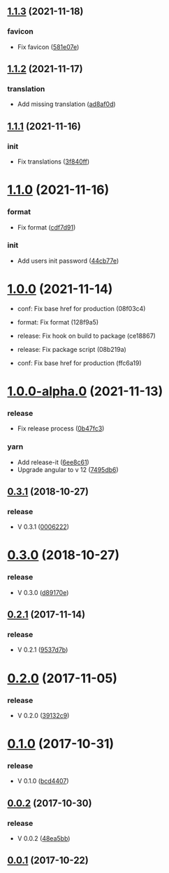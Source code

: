 ## [1.1.3](https://github.com/kdonoel-daniel/kdonoel-daniel-web/compare/1.1.2...1.1.3) (2021-11-18)


### favicon

* Fix favicon ([581e07e](https://github.com/kdonoel-daniel/kdonoel-daniel-web/commit/581e07eaa4cf6572f357b41a2777a343e28169bc))

## [1.1.2](https://github.com/kdonoel-daniel/kdonoel-daniel-web/compare/1.1.1...1.1.2) (2021-11-17)


### translation

* Add missing translation ([ad8af0d](https://github.com/kdonoel-daniel/kdonoel-daniel-web/commit/ad8af0de2615c1a2af44b07d4d2727b3625d0813))

## [1.1.1](https://github.com/kdonoel-daniel/kdonoel-daniel-web/compare/1.1.0...1.1.1) (2021-11-16)


### init

* Fix translations ([3f840ff](https://github.com/kdonoel-daniel/kdonoel-daniel-web/commit/3f840ffe858baa6d77b1f9dcf98bc651b9390327))

# [1.1.0](https://github.com/kdonoel-daniel/kdonoel-daniel-web/compare/1.0.0...1.1.0) (2021-11-16)


### format

* Fix format ([cdf7d91](https://github.com/kdonoel-daniel/kdonoel-daniel-web/commit/cdf7d911078c0a1963c0c24bf69f2746cbc1d031))

### init

* Add users init password ([44cb77e](https://github.com/kdonoel-daniel/kdonoel-daniel-web/commit/44cb77ec1967efeeda48e577587d37b600b47cda))

# [1.0.0](https://github.com/kdonoel-daniel/kdonoel-daniel-web/compare/1.0.0-alpha.5...1.0.0) (2021-11-14)

* conf: Fix base href for production (08f03c4)
* format: Fix format (128f9a5)

* release: Fix hook on build to package (ce18867)

* release: Fix package script (08b219a)



* conf: Fix base href for production (ffc6a19)

# [1.0.0-alpha.0](https://github.com/kdonoel-daniel/kdonoel-daniel-web/compare/0.3.1...1.0.0-alpha.0) (2021-11-13)


### release

* Fix release process ([0b47fc3](https://github.com/kdonoel-daniel/kdonoel-daniel-web/commit/0b47fc306736c845c16cede19701aa37d4bfb39e))

### yarn

* Add release-it ([6ee8c61](https://github.com/kdonoel-daniel/kdonoel-daniel-web/commit/6ee8c618e0a175b7a1ee1764cdbbec20fe9358a7))
* Upgrade angular to v 12 ([7495db6](https://github.com/kdonoel-daniel/kdonoel-daniel-web/commit/7495db63cf63dfb19c9aa3cab03fdc5e45230f08))



## [0.3.1](https://github.com/kdonoel-daniel/kdonoel-daniel-web/compare/0.3.1...1.0.0-alpha.0) (2018-10-27)


### release

* V 0.3.1 ([0006222](https://github.com/kdonoel-daniel/kdonoel-daniel-web/commit/0006222cdd8e09de8298764001b104950984dd14))



# [0.3.0](https://github.com/kdonoel-daniel/kdonoel-daniel-web/compare/0.3.1...1.0.0-alpha.0) (2018-10-27)


### release

* V 0.3.0 ([d89170e](https://github.com/kdonoel-daniel/kdonoel-daniel-web/commit/d89170efd0405bec1249eae054d40e4459d12775))



## [0.2.1](https://github.com/kdonoel-daniel/kdonoel-daniel-web/compare/0.3.1...1.0.0-alpha.0) (2017-11-14)


### release

* V 0.2.1 ([9537d7b](https://github.com/kdonoel-daniel/kdonoel-daniel-web/commit/9537d7b483e95c836c3aeeb766a89fe0363990af))



# [0.2.0](https://github.com/kdonoel-daniel/kdonoel-daniel-web/compare/0.3.1...1.0.0-alpha.0) (2017-11-05)


### release

* V 0.2.0 ([39132c9](https://github.com/kdonoel-daniel/kdonoel-daniel-web/commit/39132c95279101b099098d69c0fb1cafaf9178b4))



# [0.1.0](https://github.com/kdonoel-daniel/kdonoel-daniel-web/compare/0.3.1...1.0.0-alpha.0) (2017-10-31)


### release

* V 0.1.0 ([bcd4407](https://github.com/kdonoel-daniel/kdonoel-daniel-web/commit/bcd44079d4a418e57c9e9d73d89f13417316fc3b))



## [0.0.2](https://github.com/kdonoel-daniel/kdonoel-daniel-web/compare/0.3.1...1.0.0-alpha.0) (2017-10-30)


### release

* V 0.0.2 ([48ea5bb](https://github.com/kdonoel-daniel/kdonoel-daniel-web/commit/48ea5bb676206483cd0ad6034394f5c6bf464998))



## [0.0.1](https://github.com/kdonoel-daniel/kdonoel-daniel-web/compare/0.3.1...1.0.0-alpha.0) (2017-10-22)

